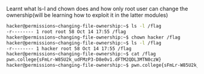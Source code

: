 Learnt what ls-l and chown does and how only root user can change the ownership(will be learning how to exploit it in the latter modules)
```bash
hacker@permissions~changing-file-ownership:~$ ls -l /flag
-r-------- 1 root root 58 Oct 14 17:55 /flag
hacker@permissions~changing-file-ownership:~$ chown hacker /flag
hacker@permissions~changing-file-ownership:~$ ls -l /flag
-r-------- 1 hacker root 58 Oct 14 17:55 /flag
hacker@permissions~changing-file-ownership:~$ cat /flag
pwn.college{sFmLr-W85U2k_udFMzP3-D8e0v1.dFTM2QDL3MTN0czW}
hacker@permissions~changing-file-ownership:~$ pwn.college{sFmLr-W85U2k_udFMzP3-D8e0v1.dFTM2QDL3MTN0czW}
```
